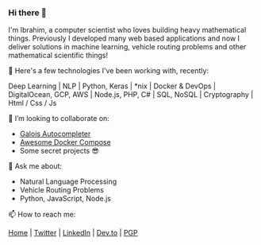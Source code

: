 ### Hi there 👋

I'm Ibrahim, a computer scientist who loves building heavy mathematical things. Previously I developed many web based applications and now I deliver solutions in machine learning, vehicle routing problems and other mathematical scientific things!

🔭 Here's a few technologies I've been working with, recently:

Deep Learning | NLP | Python, Keras | *nix | Docker & DevOps | DigitalOcean, GCP, AWS | Node.js, PHP, C# | SQL, NoSQL | Cryptography | Html / Css / Js

👯 I’m looking to collaborate on:

- [Galois Autocompleter](https://github.com/galois-autocompleter/galois-autocompleter)
- [Awesome Docker Compose](https://github.com/iedmrc/awesome-docker-compose)
- Some secret projects 😎

💬 Ask me about:
- Natural Language Processing
- Vehicle Routing Problems
- Python, JavaScript, Node.js

📫 How to reach me:

[Home](https://ibrahim.demirci.com/) | [Twitter](https://twitter.com/iedmrc) | [LinkedIn](https://www.linkedin.com/in/iedmrc/) | [Dev.to](https://dev.to/iedmrc) | [PGP](https://ibrahim.demirci.com/pgp_keys.asc)

<!--
**iedmrc/iedmrc** is a ✨ _special_ ✨ repository because its `README.md` (this file) appears on your GitHub profile.

Here are some ideas to get you started:

- 🔭 I’m currently working on ...
- 🌱 I’m currently learning ...
- 👯 I’m looking to collaborate on ...
- 🤔 I’m looking for help with ...
- 💬 Ask me about ...
- 📫 How to reach me: ...
- 😄 Pronouns: ...
- ⚡ Fun fact: ...
-->
